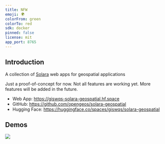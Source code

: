```yaml
---
title: NFW
emoji: 🌍
colorFrom: green
colorTo: red
sdk: docker
pinned: false
license: mit
app_port: 8765
---
```


## Introduction

A collection of [Solara](https://github.com/widgetti/solara) web apps for geospatial applications

Just a proof-of-concept for now. Not all features are working yet. More features will be added in the future.

- Web App: <https://giswqs-solara-geospatial.hf.space>
- GitHub: <https://github.com/opengeos/solara-geospatial>
- Hugging Face: <https://huggingface.co/spaces/giswqs/solara-geospatial>

## Demos

![](https://i.imgur.com/4uIEnAJ.gif)
